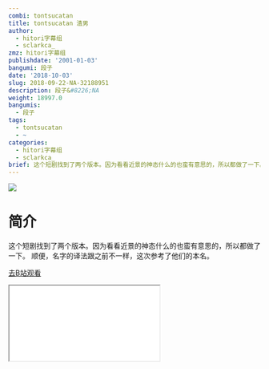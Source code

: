 ```yaml
---
combi: tontsucatan
title: tontsucatan 渣男
author:
  - hitori字幕组
  - sclarkca_
zmz: hitori字幕组
publishdate: '2001-01-03'
bangumi: 段子
date: '2018-10-03'
slug: 2018-09-22-NA-32188951
description: 段子&#8226;NA
weight: 18997.0
bangumis:
  - 段子
tags:
  - tontsucatan
  - ~
categories:
  - hitori字幕组
  - sclarkca_
brief: 这个短剧找到了两个版本。因为看看近景的神态什么的也蛮有意思的，所以都做了一下。 顺便，名字的译法跟之前不一样，这次参考了他们的本名。
---
```

![](https://i.imgur.com/kfgY36m.jpg)
# 简介  
这个短剧找到了两个版本。因为看看近景的神态什么的也蛮有意思的，所以都做了一下。
顺便，名字的译法跟之前不一样，这次参考了他们的本名。  

[去B站观看](https://www.bilibili.com/video/av32188951/)
<div class ="resp-container"><iframe class="testiframe" src="//player.bilibili.com/player.html?aid=32188951"", scrolling="no", allowfullscreen="true" > </iframe></div> 
